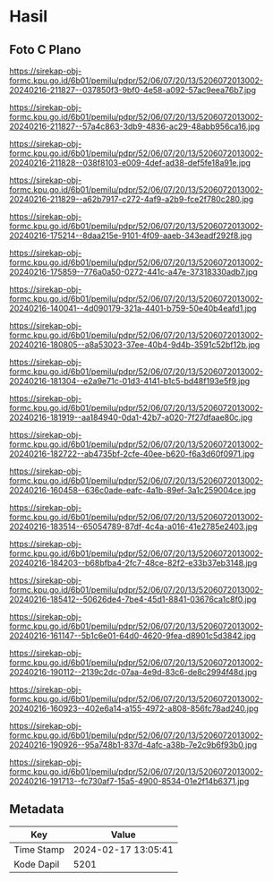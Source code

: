 # Hasil

## Foto C Plano

https://sirekap-obj-formc.kpu.go.id/6b01/pemilu/pdpr/52/06/07/20/13/5206072013002-20240216-211827--037850f3-9bf0-4e58-a092-57ac9eea76b7.jpg

https://sirekap-obj-formc.kpu.go.id/6b01/pemilu/pdpr/52/06/07/20/13/5206072013002-20240216-211827--57a4c863-3db9-4836-ac29-48abb956ca16.jpg

https://sirekap-obj-formc.kpu.go.id/6b01/pemilu/pdpr/52/06/07/20/13/5206072013002-20240216-211828--038f8103-e009-4def-ad38-def5fe18a91e.jpg

https://sirekap-obj-formc.kpu.go.id/6b01/pemilu/pdpr/52/06/07/20/13/5206072013002-20240216-211829--a62b7917-c272-4af9-a2b9-fce2f780c280.jpg

https://sirekap-obj-formc.kpu.go.id/6b01/pemilu/pdpr/52/06/07/20/13/5206072013002-20240216-175214--8daa215e-9101-4f09-aaeb-343eadf292f8.jpg

https://sirekap-obj-formc.kpu.go.id/6b01/pemilu/pdpr/52/06/07/20/13/5206072013002-20240216-175859--776a0a50-0272-441c-a47e-37318330adb7.jpg

https://sirekap-obj-formc.kpu.go.id/6b01/pemilu/pdpr/52/06/07/20/13/5206072013002-20240216-140041--4d090179-321a-4401-b759-50e40b4eafd1.jpg

https://sirekap-obj-formc.kpu.go.id/6b01/pemilu/pdpr/52/06/07/20/13/5206072013002-20240216-180805--a8a53023-37ee-40b4-9d4b-3591c52bf12b.jpg

https://sirekap-obj-formc.kpu.go.id/6b01/pemilu/pdpr/52/06/07/20/13/5206072013002-20240216-181304--e2a9e71c-01d3-4141-b1c5-bd48f193e5f9.jpg

https://sirekap-obj-formc.kpu.go.id/6b01/pemilu/pdpr/52/06/07/20/13/5206072013002-20240216-181919--aa184940-0da1-42b7-a020-7f27dfaae80c.jpg

https://sirekap-obj-formc.kpu.go.id/6b01/pemilu/pdpr/52/06/07/20/13/5206072013002-20240216-182722--ab4735bf-2cfe-40ee-b620-f6a3d60f0971.jpg

https://sirekap-obj-formc.kpu.go.id/6b01/pemilu/pdpr/52/06/07/20/13/5206072013002-20240216-160458--636c0ade-eafc-4a1b-89ef-3a1c259004ce.jpg

https://sirekap-obj-formc.kpu.go.id/6b01/pemilu/pdpr/52/06/07/20/13/5206072013002-20240216-183514--65054789-87df-4c4a-a016-41e2785e2403.jpg

https://sirekap-obj-formc.kpu.go.id/6b01/pemilu/pdpr/52/06/07/20/13/5206072013002-20240216-184203--b68bfba4-2fc7-48ce-82f2-e33b37eb3148.jpg

https://sirekap-obj-formc.kpu.go.id/6b01/pemilu/pdpr/52/06/07/20/13/5206072013002-20240216-185412--50626de4-7be4-45d1-8841-03676ca1c8f0.jpg

https://sirekap-obj-formc.kpu.go.id/6b01/pemilu/pdpr/52/06/07/20/13/5206072013002-20240216-161147--5b1c6e01-64d0-4620-9fea-d8901c5d3842.jpg

https://sirekap-obj-formc.kpu.go.id/6b01/pemilu/pdpr/52/06/07/20/13/5206072013002-20240216-190112--2139c2dc-07aa-4e9d-83c6-de8c2994f48d.jpg

https://sirekap-obj-formc.kpu.go.id/6b01/pemilu/pdpr/52/06/07/20/13/5206072013002-20240216-160923--402e6a14-a155-4972-a808-856fc78ad240.jpg

https://sirekap-obj-formc.kpu.go.id/6b01/pemilu/pdpr/52/06/07/20/13/5206072013002-20240216-190926--95a748b1-837d-4afc-a38b-7e2c9b6f93b0.jpg

https://sirekap-obj-formc.kpu.go.id/6b01/pemilu/pdpr/52/06/07/20/13/5206072013002-20240216-191713--fc730af7-15a5-4900-8534-01e2f14b6371.jpg


## Metadata

| Key        | Value               |
| ---------- | ------------------- |
| Time Stamp | 2024-02-17 13:05:41 |
| Kode Dapil | 5201                |



